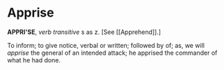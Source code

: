 # Apprise

**APPRI'SE**, _verb transitive_ s as z. \[See [[Apprehend]].\]

To inform; to give notice, verbal or written; followed by of; as, we will _apprise_ the general of an intended attack; he apprised the commander of what he had done.
